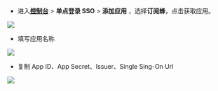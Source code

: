 <IntegrationDetailCard :title="`在 ${$localeConfig.brandName} 中创建应用`">

- 进入[**控制台**](https://console.genauth.ai) > **单点登录 SSO** > **添加应用** ，选择**订阅蜂**，点击获取应用。

![](~@imagesZhCn/integration/dingyuefeng/1-1.png)

- 填写应用名称

![](~@imagesZhCn/integration/dingyuefeng/1-2.png)

- 复制 App ID、App Secret、Issuer、Single Sing-On Url

![](~@imagesZhCn/integration/dingyuefeng/1-3.png)

</IntegrationDetailCard>
